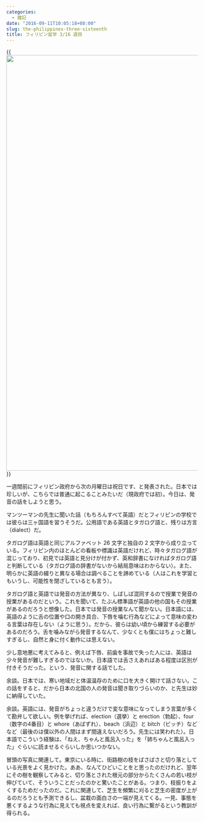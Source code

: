 ```yaml
---
categories:
  - 雑記
date: "2016-09-11T10:05:18+08:00"
slug: the-philippines-three-sixteenth
title: フィリピン留学 3/16 週目
---
```


{{<img alt="" src="/images/2016/09/the-philippines-three-sixteenth.jpg" width="1456" height="1092">}}

一週間前にフィリピン政府から次の月曜日は祝日です、と発表された。日本では珍しいが、こちらでは普通に起こることみたいだ（現政府では初）。今日は、発音の話をしようと思う。

マンツーマンの先生に聞いた話（もちろんすべて英語）だとフィリピンの学校では彼らは三ヶ国語を習うそうだ。公用語である英語とタガログ語と、残りは方言（dialect）だ。

タガログ語は英語と同じアルファベット 26 文字と独自の 2 文字から成り立っている。フィリピン内のほとんどの看板や標識は英語だけれど、時々タガログ語が混じっており、初見では英語と見分けが付かず、英和辞書になければタガログ語と判断している（タガログ語の辞書がないから結局意味はわからない）。また、明らかに英語の綴りと異なる場合は調べることを諦めている（人はこれを学習ともいうし、可能性を閉ざしているとも言う）。

タガログ語と英語では発音の方法が異なり、しばしば混同するので授業で発音の授業があるのだという。これを聞いて、たぶん標準語が英語の他の国もその授業があるのだろうと想像した。日本では発音の授業なんて聞かない。日本語には、英語のように舌の位置や口の開き具合、下唇を噛む行為などによって意味の変わる言葉は存在しない（ように思う）。だから、彼らは幼い頃から練習する必要があるのだろう。舌を噛みながら発音するなんて、少なくとも僕にはちょっと難しすぎるし、自然と身に付く動作には思えない。

少し意地悪に考えてみると、例えば下唇、前歯を事故で失った人には、英語は少々発音が難しすぎるのではないか。日本語では舌さえあればある程度は区別が付きそうだった。という、発音に関する話でした。

余談。日本では、寒い地域だと体温温存のために口を大きく開けて話さない。この話をすると、だから日本の北国の人の発音は聞き取りづらいのか、と先生は妙に納得していた。

余談。英語には、発音がちょっと違うだけで変な意味になってしまう言葉が多くて勘弁して欲しい。例を挙げれば、election（選挙）と erection（勃起）、four（数字の4番目）と whore（あばずれ）、beach（浜辺）と bitch（ビッチ）などなど（最後のは僕以外の人間はまず間違えないだろう。先生には笑われた）。日本語でこういう経験は、「ねえ、ちゃんと風呂入った」を「姉ちゃんと風呂入った」ぐらいに読ませるぐらいしか思いつかない。

冒頭の写真に関連して。東京にいる時に、街路樹の枝をばさばさと切り落としている光景をよく見かけた。ああ、なんてひどいことをと思ったのだけれど、翌年にその樹を観察してみると、切り落とされた根元の部分からたくさんの若い枝が伸びていて、そういうことだったのかと驚いたことがある。つまり、枝振りをよくするためだったのだ。これに関連して、芝生を頻繁に刈ると芝生の密度が上がるのだろうとも予測できるし、盆栽の面白さの一端が見えてくる。一見、事態を悪くするような行為に見えても視点を変えれば、良い行為に繋がるという教訓が得られる。
